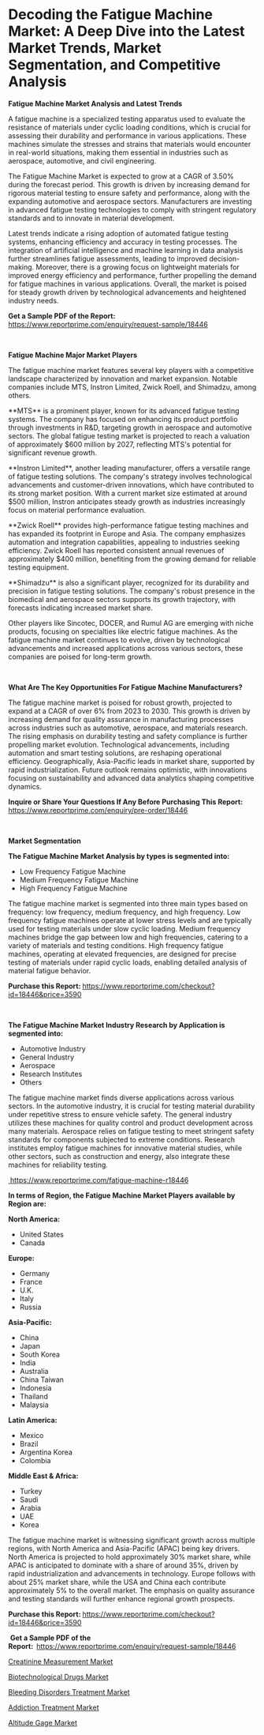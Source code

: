 <p><h1>Decoding the Fatigue Machine Market: A Deep Dive into the Latest Market Trends, Market Segmentation, and Competitive Analysis</h1></p><p><strong>Fatigue Machine Market Analysis and Latest Trends</strong></p>
<p><p>A fatigue machine is a specialized testing apparatus used to evaluate the resistance of materials under cyclic loading conditions, which is crucial for assessing their durability and performance in various applications. These machines simulate the stresses and strains that materials would encounter in real-world situations, making them essential in industries such as aerospace, automotive, and civil engineering.</p><p>The Fatigue Machine Market is expected to grow at a CAGR of 3.50% during the forecast period. This growth is driven by increasing demand for rigorous material testing to ensure safety and performance, along with the expanding automotive and aerospace sectors. Manufacturers are investing in advanced fatigue testing technologies to comply with stringent regulatory standards and to innovate in material development.</p><p>Latest trends indicate a rising adoption of automated fatigue testing systems, enhancing efficiency and accuracy in testing processes. The integration of artificial intelligence and machine learning in data analysis further streamlines fatigue assessments, leading to improved decision-making. Moreover, there is a growing focus on lightweight materials for improved energy efficiency and performance, further propelling the demand for fatigue machines in various applications. Overall, the market is poised for steady growth driven by technological advancements and heightened industry needs.</p></p>
<p><strong>Get a Sample PDF of the Report:&nbsp;</strong> <a href="https://www.reportprime.com/enquiry/request-sample/18446?utm_campaign=1110&utm_medium=2&utm_source=Github&utm_content=ia&utm_term=21112024&utm_id=fatigue-machine">https://www.reportprime.com/enquiry/request-sample/18446</a></p>
<p>&nbsp;</p>
<p><strong>Fatigue Machine Major Market Players</strong></p>
<p><p>The fatigue machine market features several key players with a competitive landscape characterized by innovation and market expansion. Notable companies include MTS, Instron Limited, Zwick Roell, and Shimadzu, among others.</p><p>**MTS** is a prominent player, known for its advanced fatigue testing systems. The company has focused on enhancing its product portfolio through investments in R&D, targeting growth in aerospace and automotive sectors. The global fatigue testing market is projected to reach a valuation of approximately $600 million by 2027, reflecting MTS's potential for significant revenue growth.</p><p>**Instron Limited**, another leading manufacturer, offers a versatile range of fatigue testing solutions. The company's strategy involves technological advancements and customer-driven innovations, which have contributed to its strong market position. With a current market size estimated at around $500 million, Instron anticipates steady growth as industries increasingly focus on material performance evaluation.</p><p>**Zwick Roell** provides high-performance fatigue testing machines and has expanded its footprint in Europe and Asia. The company emphasizes automation and integration capabilities, appealing to industries seeking efficiency. Zwick Roell has reported consistent annual revenues of approximately $400 million, benefiting from the growing demand for reliable testing equipment.</p><p>**Shimadzu** is also a significant player, recognized for its durability and precision in fatigue testing solutions. The company's robust presence in the biomedical and aerospace sectors supports its growth trajectory, with forecasts indicating increased market share.</p><p>Other players like Sincotec, DOCER, and Rumul AG are emerging with niche products, focusing on specialties like electric fatigue machines. As the fatigue machine market continues to evolve, driven by technological advancements and increased applications across various sectors, these companies are poised for long-term growth.</p></p>
<p>&nbsp;</p>
<p><strong>What Are The Key Opportunities For Fatigue Machine Manufacturers?</strong></p>
<p><p>The fatigue machine market is poised for robust growth, projected to expand at a CAGR of over 6% from 2023 to 2030. This growth is driven by increasing demand for quality assurance in manufacturing processes across industries such as automotive, aerospace, and materials research. The rising emphasis on durability testing and safety compliance is further propelling market evolution. Technological advancements, including automation and smart testing solutions, are reshaping operational efficiency. Geographically, Asia-Pacific leads in market share, supported by rapid industrialization. Future outlook remains optimistic, with innovations focusing on sustainability and advanced data analytics shaping competitive dynamics.</p></p>
<p><strong>Inquire or Share Your Questions If Any Before Purchasing This Report:</strong> <a href="https://www.reportprime.com/enquiry/pre-order/18446?utm_campaign=1110&utm_medium=2&utm_source=Github&utm_content=ia&utm_term=21112024&utm_id=fatigue-machine">https://www.reportprime.com/enquiry/pre-order/18446</a></p>
<p>&nbsp;</p>
<p><strong>Market Segmentation</strong></p>
<p><strong>The Fatigue Machine Market Analysis by types is segmented into:</strong></p>
<p><ul><li>Low Frequency Fatigue Machine</li><li>Medium Frequency Fatigue Machine</li><li>High Frequency Fatigue Machine</li></ul></p>
<p><p>The fatigue machine market is segmented into three main types based on frequency: low frequency, medium frequency, and high frequency. Low frequency fatigue machines operate at lower stress levels and are typically used for testing materials under slow cyclic loading. Medium frequency machines bridge the gap between low and high frequencies, catering to a variety of materials and testing conditions. High frequency fatigue machines, operating at elevated frequencies, are designed for precise testing of materials under rapid cyclic loads, enabling detailed analysis of material fatigue behavior.</p></p>
<p><strong>Purchase this Report:&nbsp;</strong><a href="https://www.reportprime.com/checkout?id=18446&price=3590&utm_campaign=1110&utm_medium=2&utm_source=Github&utm_content=ia&utm_term=21112024&utm_id=fatigue-machine">https://www.reportprime.com/checkout?id=18446&price=3590</a></p>
<p>&nbsp;</p>
<p><strong>The Fatigue Machine Market Industry Research by Application is segmented into:</strong></p>
<p><ul><li>Automotive Industry</li><li>General Industry</li><li>Aerospace</li><li>Research Institutes</li><li>Others</li></ul></p>
<p><p>The fatigue machine market finds diverse applications across various sectors. In the automotive industry, it is crucial for testing material durability under repetitive stress to ensure vehicle safety. The general industry utilizes these machines for quality control and product development across many materials. Aerospace relies on fatigue testing to meet stringent safety standards for components subjected to extreme conditions. Research institutes employ fatigue machines for innovative material studies, while other sectors, such as construction and energy, also integrate these machines for reliability testing.</p></p>
<p><a href="https://www.reportprime.com/fatigue-machine-r18446?utm_campaign=1110&utm_medium=2&utm_source=Github&utm_content=ia&utm_term=21112024&utm_id=fatigue-machine">&nbsp;https://www.reportprime.com/fatigue-machine-r18446</a></p>
<p><strong>In terms of Region, the Fatigue Machine Market Players available by Region are:</strong></p>
<p>
    <p> <strong> North America: </strong>
        <ul>
            <li>United States</li>
            <li>Canada</li>
        </ul>
        </p> 
    <p> <strong> Europe: </strong>
        <ul>
            <li>Germany</li>
            <li>France</li>
            <li>U.K.</li>
            <li>Italy</li>
            <li>Russia</li>
        </ul>
        </p> 
    <p> <strong> Asia-Pacific: </strong>
        <ul>
            <li>China</li>
            <li>Japan</li>
            <li>South Korea</li>
            <li>India</li>
            <li>Australia</li>
            <li>China Taiwan</li>
            <li>Indonesia</li>
            <li>Thailand</li>
            <li>Malaysia</li>
        </ul>
        </p> 
    <p> <strong> Latin America: </strong>
        <ul>
            <li>Mexico</li>
            <li>Brazil</li>
            <li>Argentina Korea</li>
            <li>Colombia</li>
        </ul>
        </p> 
    <p> <strong> Middle East & Africa: </strong>
        <ul>
            <li>Turkey</li>
            <li>Saudi</li>
            <li>Arabia</li>
            <li>UAE</li>
            <li>Korea</li>
        </ul>
    </p>
    </p>
<p><p>The fatigue machine market is witnessing significant growth across multiple regions, with North America and Asia-Pacific (APAC) being key drivers. North America is projected to hold approximately 30% market share, while APAC is anticipated to dominate with a share of around 35%, driven by rapid industrialization and advancements in technology. Europe follows with about 25% market share, while the USA and China each contribute approximately 5% to the overall market. The emphasis on quality assurance and testing standards will further enhance regional growth prospects.</p></p>
<p><strong>Purchase this Report: </strong><a href="https://www.reportprime.com/checkout?id=18446&price=3590&utm_campaign=1110&utm_medium=2&utm_source=Github&utm_content=ia&utm_term=21112024&utm_id=fatigue-machine">https://www.reportprime.com/checkout?id=18446&price=3590</a></p>
<p>&nbsp;<strong>Get a Sample PDF of the Report:&nbsp;&nbsp;</strong><a href="https://www.reportprime.com/enquiry/request-sample/18446?utm_campaign=1110&utm_medium=2&utm_source=Github&utm_content=ia&utm_term=21112024&utm_id=fatigue-machine">https://www.reportprime.com/enquiry/request-sample/18446</a></p>
<p><strong></strong></p>
<p><p><a href="https://www.linkedin.com/pulse/comprehensive-analysis-creatinine-measurement-market-projected-n46mf?utm_campaign=1110&utm_medium=2&utm_source=Github&utm_content=ia&utm_term=21112024&utm_id=fatigue-machine">Creatinine Measurement Market</a></p><p><a href="https://www.linkedin.com/pulse/comprehensive-biotechnological-drugs-market-report-2024-2031-fjdhf?utm_campaign=1110&utm_medium=2&utm_source=Github&utm_content=ia&utm_term=21112024&utm_id=fatigue-machine">Biotechnological Drugs Market</a></p><p><a href="https://issuu.com/reportprime-2/docs/bleeding-disorders-treatment-market_83652f2c30b84f?utm_campaign=1110&utm_medium=2&utm_source=Github&utm_content=ia&utm_term=21112024&utm_id=fatigue-machine">Bleeding Disorders Treatment Market</a></p><p><a href="https://issuu.com/reportprime-2/docs/addiction-treatment-market-size-203_ef7c421a7498aa?utm_campaign=1110&utm_medium=2&utm_source=Github&utm_content=ia&utm_term=21112024&utm_id=fatigue-machine">Addiction Treatment Market</a></p><p><a href="https://www.linkedin.com/pulse/resilient-growth-expected-global-altitude-gage-market-projected-x3trc?utm_campaign=1110&utm_medium=2&utm_source=Github&utm_content=ia&utm_term=21112024&utm_id=fatigue-machine">Altitude Gage Market</a></p></p>